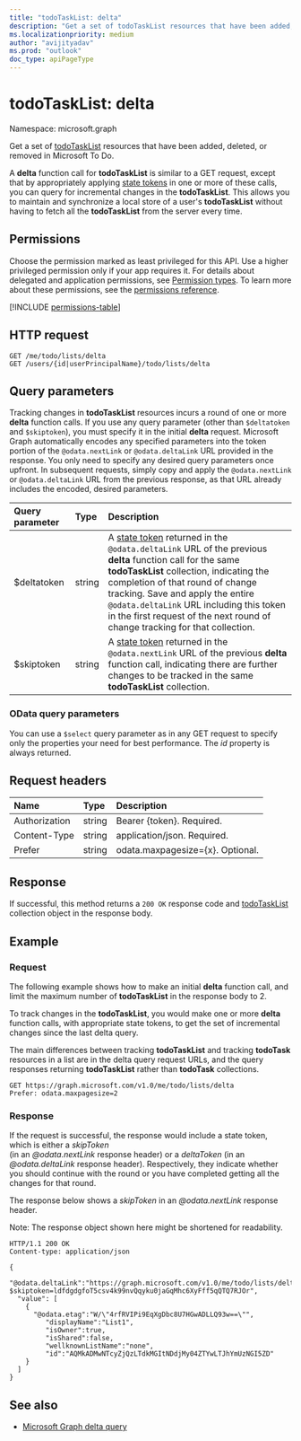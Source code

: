 ```yaml
---
title: "todoTaskList: delta"
description: "Get a set of todoTaskList resources that have been added, deleted, or removed in Microsoft To Do."
ms.localizationpriority: medium
author: "avijityadav"
ms.prod: "outlook"
doc_type: apiPageType
---
```


# todoTaskList: delta

Namespace: microsoft.graph

Get a set of [todoTaskList](../resources/todotasklist.md) resources that have been added, deleted, or removed in Microsoft To Do.

A **delta** function call for **todoTaskList** is similar to a GET request, except that by appropriately applying [state tokens](/graph/delta-query-overview) in one or more of these calls, 
you can query for incremental changes in the **todoTaskList**. This allows you to maintain and synchronize a local store of a user's **todoTaskList** without having to fetch all the **todoTaskList** from the server every time.

## Permissions
Choose the permission marked as least privileged for this API. Use a higher privileged permission only if your app requires it. For details about delegated and application permissions, see [Permission types](/graph/permissions-overview#permission-types). To learn more about these permissions, see the [permissions reference](/graph/permissions-reference).


<!-- { "blockType": "permissions", "name": "todotasklist_delta" } -->
[!INCLUDE [permissions-table](../includes/permissions/todotasklist-delta-permissions.md)]

## HTTP request
<!-- { "blockType": "ignored" } -->
```http
GET /me/todo/lists/delta
GET /users/{id|userPrincipalName}/todo/lists/delta
```

## Query parameters

Tracking changes in **todoTaskList** resources incurs a round of one or more **delta** function calls. If you use any query parameter 
(other than `$deltatoken` and `$skiptoken`), you must specify 
it in the initial **delta** request. Microsoft Graph automatically encodes any specified parameters 
into the token portion of the `@odata.nextLink` or `@odata.deltaLink` URL provided in the response. 
You only need to specify any desired query parameters once upfront. 
In subsequent requests, simply copy and apply the `@odata.nextLink` or `@odata.deltaLink` URL from the previous response, as that URL already 
includes the encoded, desired parameters.

| Query parameter	   | Type	|Description|
|:---------------|:--------|:----------|
| $deltatoken | string | A [state token](/graph/delta-query-overview) returned in the `@odata.deltaLink` URL of the previous **delta** function call for the same **todoTaskList** collection, indicating the completion of that round of change tracking. Save and apply the entire `@odata.deltaLink` URL including this token in the first request of the next round of change tracking for that collection.|
| $skiptoken | string | A [state token](/graph/delta-query-overview) returned in the `@odata.nextLink` URL of the previous **delta** function call, indicating there are further changes to be tracked in the same **todoTaskList** collection. |

### OData query parameters

You can use a `$select` query parameter as in any GET request to specify only the properties your need for best performance. The 
_id_ property is always returned. 

## Request headers
| Name       | Type | Description |
|:---------------|:----------|:----------|
| Authorization  | string  | Bearer {token}. Required. |
| Content-Type  | string  | application/json. Required. |
| Prefer | string  | odata.maxpagesize={x}. Optional. |

## Response

If successful, this method returns a `200 OK` response code and [todoTaskList](../resources/todotasklist.md) collection object in the response body.

## Example
### Request
The following example shows how to make an initial **delta** function call, and limit the maximum number of **todoTaskList** in the response body to 2.

To track changes in the **todoTaskList**, you would make one or more **delta** function calls, with appropriate state tokens, to get the set of incremental changes since the last delta query. 

The main differences between tracking **todoTaskList** and tracking **todoTask** resources in a list are in the delta query request URLs, and the query responses returning **todoTaskList** rather than **todoTask** collections.

<!-- { "blockType": "ignored" } -->
``` http
GET https://graph.microsoft.com/v1.0/me/todo/lists/delta
Prefer: odata.maxpagesize=2
```
### Response

If the request is successful, the response would include a state token, which is either a _skipToken_  
(in an _@odata.nextLink_ response header) or a _deltaToken_ (in an _@odata.deltaLink_ response header). 
Respectively, they indicate whether you should continue with the round or you have completed 
getting all the changes for that round.

The response below shows a _skipToken_ in an _@odata.nextLink_ response header.

Note: The response object shown here might be shortened for readability.

```http
HTTP/1.1 200 OK
Content-type: application/json

{
  "@odata.deltaLink":"https://graph.microsoft.com/v1.0/me/todo/lists/delta?$skiptoken=ldfdgdgfoT5csv4k99nvQqyku0jaGqMhc6XyFff5qQTQ7RJOr",
  "value": [
    {
      "@odata.etag":"W/\"4rfRVIPi9EqXgDbc8U7HGwADLLQ93w==\"",
         "displayName":"List1",
         "isOwner":true,
         "isShared":false,
         "wellknownListName":"none",
         "id":"AQMkADMwNTcyZjQzLTdkMGItNDdjMy04ZTYwLTJhYmUzNGI5ZD"
    }
  ]
}
```

## See also

- [Microsoft Graph delta query](/graph/delta-query-overview)

